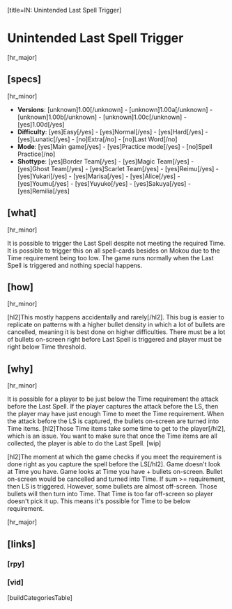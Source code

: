 [title=IN: Unintended Last Spell Trigger]
# Unintended Last Spell Trigger
[hr_major]

## [specs]
[hr_minor]

* **Versions**: [unknown]1.00[/unknown] - [unknown]1.00a[/unknown] - [unknown]1.00b[/unknown] - [unknown]1.00c[/unknown] - [yes]1.00d[/yes]
* **Difficulty**: [yes]Easy[/yes] - [yes]Normal[/yes] - [yes]Hard[/yes] - [yes]Lunatic[/yes] - [no]Extra[/no] - [no]Last Word[/no]
* **Mode**: [yes]Main game[/yes] - [yes]Practice mode[/yes] - [no]Spell Practice[/no]
* **Shottype**: [yes]Border Team[/yes] - [yes]Magic Team[/yes] - [yes]Ghost Team[/yes] - [yes]Scarlet Team[/yes] - [yes]Reimu[/yes] - [yes]Yukari[/yes] - [yes]Marisa[/yes] - [yes]Alice[/yes] - [yes]Youmu[/yes] - [yes]Yuyuko[/yes] - [yes]Sakuya[/yes] - [yes]Remilia[/yes]


## [what]
[hr_minor]

It is possible to trigger the Last Spell despite not meeting the required Time. It is possible to trigger this on all spell-cards besides on Mokou due to the Time requirement being too low. The game runs normally when the Last Spell is triggered and nothing special happens.

## [how]
[hr_minor]

[hl2]This mostly happens accidentally and rarely[/hl2]. This bug is easier to replicate on patterns with a higher bullet density in which a lot of bullets are cancelled, meaning it is best done on higher difficulties. There must be a lot of bullets on-screen right before Last Spell is triggered and player must be right below Time threshold.

## [why]
[hr_minor]

It is possible for a player to be just below the Time requirement the attack before the Last Spell. If the player captures the attack before the LS, then the player may have just enough Time to meet the Time requirement. When the attack before the LS is captured, the bullets on-screen are turned into Time items. [hl2]Those Time items take some time to get to the player[/hl2], which is an issue. You want to make sure that once the Time items are all collected, the player is able to do the Last Spell. [wip]

[hl2]The moment at which the game checks if you meet the requirement is done right as you capture the spell before the LS[/hl2].
Game doesn't look at Time you have.
Game looks at Time you have + bullets on-screen.
Bullet on-screen would be cancelled and turned into Time.
If sum >= requirement, then LS is triggered.
However, some bullets are almost off-screen. Those bullets will then turn into Time. That Time is too far off-screen so player doesn't pick it up.
This means it's possible for Time to be below requirement.



[hr_major]
## [links]

### [rpy]

### [vid]

[buildCategoriesTable]